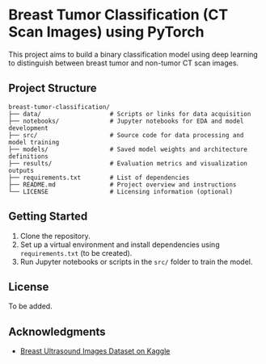 # Breast Tumor Classification (CT Scan Images) using PyTorch

This project aims to build a binary classification model using deep learning to distinguish between breast tumor and non-tumor CT scan images.

## Project Structure

```
breast-tumor-classification/
├── data/                   # Scripts or links for data acquisition
├── notebooks/              # Jupyter notebooks for EDA and model development
├── src/                    # Source code for data processing and model training
├── models/                 # Saved model weights and architecture definitions
├── results/                # Evaluation metrics and visualization outputs
├── requirements.txt        # List of dependencies
├── README.md               # Project overview and instructions
└── LICENSE                 # Licensing information (optional)
```

## Getting Started

1. Clone the repository.
2. Set up a virtual environment and install dependencies using `requirements.txt` (to be created).
3. Run Jupyter notebooks or scripts in the `src/` folder to train the model.

## License

To be added.

## Acknowledgments

- [Breast Ultrasound Images Dataset on Kaggle](https://www.kaggle.com/datasets/aryashah2k/breast-ultrasound-images-dataset)
